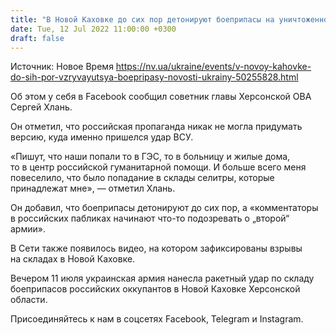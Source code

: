 ```yaml
---
title: "В Новой Каховке до сих пор детонируют боеприпасы на уничтоженном складе оккупантов — видео"
date: Tue, 12 Jul 2022 11:00:00 +0300
draft: false
---
```

Источник: Новое Время https://nv.ua/ukraine/events/v-novoy-kahovke-do-sih-por-vzryvayutsya-boepripasy-novosti-ukrainy-50255828.html


Об этом у себя в Facebook сообщил советник главы Херсонской ОВА Сергей Хлань.

Он отметил, что российская пропаганда никак не могла придумать версию, куда именно пришелся удар ВСУ.

«Пишут, что наши попали то в ГЭС, то в больницу и жилые дома, то в центр российской гуманитарной помощи. И больше всего меня повеселило, что было попадание в склады селитры, которые принадлежат мне», — отметил Хлань.

Он добавил, что боеприпасы детонируют до сих пор, а «комментаторы в российских пабликах начинают что-то подозревать о „второй“ армии».

В Сети также появилось видео, на котором зафиксированы взрывы на складах в Новой Каховке.

Вечером 11 июля украинская армия нанесла ракетный удар по складу боеприпасов российских оккупантов в Новой Каховке Херсонской области.

Присоединяйтесь к нам в соцсетях Facebook, Telegram и Instagram.
